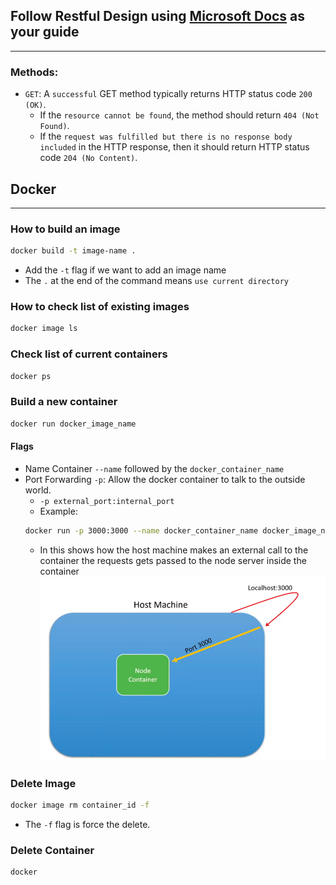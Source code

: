 ## Follow Restful Design using [Microsoft Docs](https://docs.microsoft.com/en-us/azure/architecture/best-practices/api-design) as your guide

<hr />

### Methods:
 - `GET`: A `successful` GET method typically returns HTTP status code `200 (OK)`. 
    - If the `resource cannot be found`, the method should return `404 (Not Found)`.
    - If the `request was fulfilled but there is no response body included` in the HTTP response, then it should return HTTP status code `204 (No Content)`.

## Docker 
<hr />

### How to build an image
```bash
docker build -t image-name .
```

- Add the `-t` flag if we want to add an image name
- The `.` at the end of the command means `use current directory` 

### How to check list of existing images

```bash
docker image ls
```

### Check list of current containers

```bash
docker ps
```

### Build a new container

```bash
docker run docker_image_name
```

#### Flags
- Name Container `--name` followed by the `docker_container_name`
- Port Forwarding `-p`: Allow the docker container to talk to the outside world.
   - ``` -p external_port:internal_port ```
   - Example: 
   ```bash
   docker run -p 3000:3000 --name docker_container_name docker_image_name
   ``` 
   - In this shows how the host machine makes an external call to the container the requests gets passed to the node server inside the container
   ![image](./src/assets/images/docker_portforwarding.png)


### Delete Image
```bash
docker image rm container_id -f 
```
- The `-f` flag is force the delete.

### Delete Container
```bash
docker 
```
